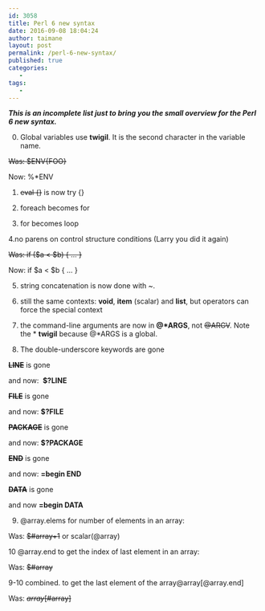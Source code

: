 ```yaml
---
id: 3058
title: Perl 6 new syntax
date: 2016-09-08 18:04:24
author: taimane
layout: post
permalink: /perl-6-new-syntax/
published: true
categories:
   -
tags:
   -
---
```

<em><strong>This is an incomplete list just to bring you the small overview for the Perl 6 new syntax.</strong></em>

0. Global variables use <strong>twigil</strong>. It is the second character in the variable name.
<del>Was: $ENV{FOO}</del>
Now: %*ENV

1. <del>eval {}</del> is now try {}
2. foreach becomes for
3. for becomes loop

4.no parens on control structure conditions (Larry you did it again)
<del>Was: if ($a &lt; $b) { ... }</del>
Now: if $a &lt; $b { ... }

5. string concatenation is now done with ~.

6. still the same contexts: <strong>void</strong>, <strong>item</strong> (scalar) and <strong>list</strong>, but operators can force the special context

7. the command-line arguments are now in <strong>@*ARGS</strong>, not <del>@ARGV</del>. Note the * <strong>twigil</strong> because @*ARGS is a global.

8. The double-underscore keywords are gone

<del>__LINE__</del> is gone
and now:  <strong>$?LINE</strong>
<del>__FILE__</del> is gone
and now: <strong>$?FILE</strong>
<del>__PACKAGE__</del> is gone
and now: <strong>$?PACKAGE</strong>
<del>__END__</del> is gone
and now: <strong>=begin END</strong>
<del>__DATA__</del> is gone
and now <strong>=begin DATA</strong>

9. @array.elems for number of elements in an array:
Was: <del>$#array+1</del> or scalar(@array)

10 @array.end to get the index of last element in an array:
Was: <del>$#array</del>

9-10 combined. to get the last element of the array@array[@array.end]
Was: <del>$array[$#array]</del>  

